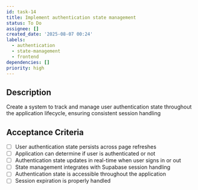 ```yaml
---
id: task-14
title: Implement authentication state management
status: To Do
assignee: []
created_date: '2025-08-07 00:24'
labels:
  - authentication
  - state-management
  - frontend
dependencies: []
priority: high
---
```


## Description

Create a system to track and manage user authentication state throughout the application lifecycle, ensuring consistent session handling

## Acceptance Criteria

- [ ] User authentication state persists across page refreshes
- [ ] Application can determine if user is authenticated or not
- [ ] Authentication state updates in real-time when user signs in or out
- [ ] State management integrates with Supabase session handling
- [ ] Authentication state is accessible throughout the application
- [ ] Session expiration is properly handled
